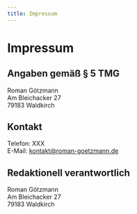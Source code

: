 ```yaml
---
title: Impressum
---
```

Impressum
=========

Angaben gemäß § 5 TMG
---------------------

Roman Götzmann  
Am Bleichacker 27  
79183 Waldkirch

Kontakt
-------

Telefon: XXX  
E-Mail: kontakt@roman-goetzmann.de

Redaktionell verantwortlich
---------------------------

Roman Götzmann  
Am Bleichacker 27  
79183 Waldkirch